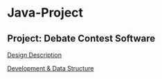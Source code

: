 # Java-Project

## Project: Debate Contest Software 

[Design Description](https://xingyu-wang02.github.io/Java-Project/Debate_Design.pdf)


[Development & Data Structure](https://xingyu-wang02.github.io/Java-Project/Debate_Develop.pdf)

